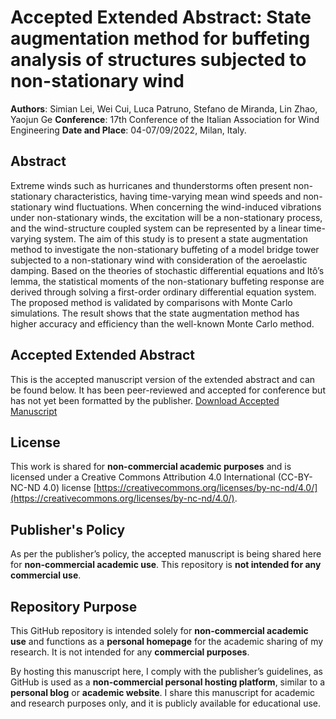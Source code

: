 # Accepted Extended Abstract: State augmentation method for buffeting analysis of structures subjected to non-stationary wind

**Authors**: Simian Lei, Wei Cui, Luca Patruno, Stefano de Miranda, Lin Zhao, Yaojun Ge
**Conference**: 17th Conference of the Italian Association for Wind Engineering
**Date and Place**: 04-07/09/2022, Milan, Italy.

## Abstract
Extreme winds such as hurricanes and thunderstorms often present non-stationary characteristics, having time-varying mean wind speeds and non-stationary wind fluctuations. When concerning the wind-induced vibrations under non-stationary winds, the excitation will be a non-stationary process, and the wind-structure coupled system can be represented by a linear time-varying system. The aim of this study is to present a state augmentation method to investigate the non-stationary buffeting of a model bridge tower subjected to a non-stationary wind with consideration of the aeroelastic damping. Based on the theories of stochastic differential equations and Itô’s lemma, the statistical moments of the non-stationary buffeting response are derived through solving a first-order ordinary differential equation system. The proposed method is validated by comparisons with Monte Carlo simulations. The result shows that the state augmentation method has higher accuracy and efficiency than the well-known Monte Carlo method.

## Accepted Extended Abstract
This is the accepted manuscript version of the extended abstract and can be found below. It has been peer-reviewed and accepted for conference but has not yet been formatted by the publisher.
[Download Accepted Manuscript](2022INVENTO.pdf)

## License
This work is shared for **non-commercial academic purposes** and is licensed under a Creative Commons Attribution 4.0 International (CC-BY-NC-ND 4.0) license [https://creativecommons.org/licenses/by-nc-nd/4.0/](https://creativecommons.org/licenses/by-nc-nd/4.0/).

## Publisher's Policy
As per the publisher’s policy, the accepted manuscript is being shared here for **non-commercial academic use**. This repository is **not intended for any commercial use**.

## Repository Purpose
This GitHub repository is intended solely for **non-commercial academic use** and functions as a **personal homepage** for the academic sharing of my research. It is not intended for any **commercial purposes**.

By hosting this manuscript here, I comply with the publisher’s guidelines, as GitHub is used as a **non-commercial personal hosting platform**, similar to a **personal blog** or **academic website**. I share this manuscript for academic and research purposes only, and it is publicly available for educational use.

